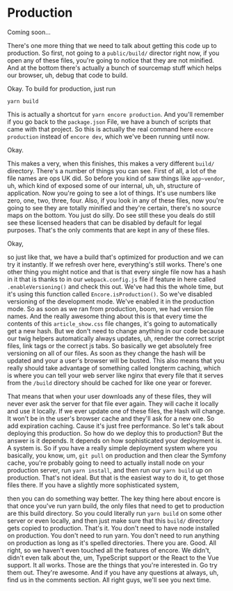 # Production

Coming soon...

There's one more thing that we need to talk about getting this code up to production.
So first, not going to a `public/build/` director right now, if you open any of these
files, you're going to notice that they are not minified. And at the bottom there's
actually a bunch of sourcemap stuff which helps our browser, uh, debug that code to
build.

Okay. To build for production, just run 

```terminal
yarn build
```

This is actually a shortcut for `yarn encore production`. And you'll remember if you 
go back to the `package.json` File, we have a bunch of scripts that came 
with that project. So this is actually the real command here `encore production` 
instead of `encore dev`, which we've been running until now.

Okay.

This makes a very, when this finishes, this makes a very different `build/` directory.
There's a number of things you can see. First of all, a lot of the file names are ops
UK did. So before you kind of saw things like `app~vendor`, uh, which kind
of exposed some of our internal, uh, uh, structure of application. Now you're going
to see a lot of things. It's use numbers like zero, one, two, three, four. Also, if
you look in any of these files, now you're going to see they are totally minified and
they're certain, there's no source maps on the bottom. You just do silly. Do see
still these you deals do still see these licensed headers that can be disabled by
default for legal purposes. That's the only comments that are kept in any of these
files.

Okay,

so just like that, we have a build that's optimized for production and we can try it
instantly. If we refresh over here, everything's still works. There's one other thing
you might notice and that is that every single file now has a hash in it that is
thanks to in our `webpack.config.js` file if feature in here called 
`.enableVersioning()` and check this out. We've had this the whole time, but it's using this
function called `Encore.isProduction()`. So we've disabled versioning of the development
mode. We've enabled it in the production mode. So as soon as we ran from production,
boom, we had version file names. And the really awesome thing about this is that
every time the contents of this `article_show.css` file changes, it's going to
automatically get a new hash. But we don't need to change anything in our code
because our twig helpers automatically always updates, uh, render the correct script
files, link tags or the correct js tabs. So basically we get absolutely free
versioning on all of our files. As soon as they change the hash will be updated and
your a user's browser will be busted. This also means that you really should take
advantage of something called longterm caching, which is where you can tell your web
server like nginx that every file that it serves from the `/build` directory
should be cached for like one year or forever.

That means that when your user downloads any of these files, they will never ever ask
the server for that file ever again. They will cache it locally and use it locally.
If we ever update one of these files, the Hash will change. It won't be in the user's
browser cache and they'll ask for a new one. So add expiration caching. Cause it's
just free performance. So let's talk about deploying this production. So how do we
deploy this to production? But the answer is it depends. It depends on how
sophisticated your deployment is. A system is. So if you have a really simple
deployment system where you basically, you know, um, `git pull` on production and then
clear the Symfony cache, you're probably going to need to actually install node on
your production server, run `yarn install`, and then run our `yarn build` up on
production. That's not ideal. But that is the easiest way to do it, to get those
files there. If you have a slightly more sophisticated system,

then you can do something way better. The key thing here about encore is that once
you've run yarn build, the only files that need to get to production are this build
directory. So you could literally run `yarn build` on some other server or even
locally, and then just make sure that this `build/` directory gets copied to production.
That's it. You don't need to have node installed on production. You don't need to run
yarn. You don't need to run anything on production as long as it's spelled
directories. There you are. Good. All right, so we haven't even touched all the
features of encore. We didn't, didn't even talk about the, um, TypeScript support or
the React to the Vue support. It all works. Those are the things that you're
interested in. Go try them out. They're awesome. And if you have any questions at
always, uh, find us in the comments section. All right guys, we'll see you next time.